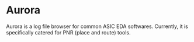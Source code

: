 # Aurora
Aurora is a log file browser for common ASIC EDA softwares. Currently, it is specifically catered for PNR (place and route) tools.
